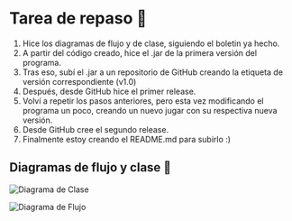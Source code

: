  
# Tarea de repaso 🚀

1. Hice los diagramas de flujo y de clase, siguiendo el boletin ya hecho.
2. A partir del código creado, hice el .jar de la primera versión del programa.
3. Tras eso, subí el .jar a un repositorio de GitHub creando la etiqueta de versión correspondiente (v1.0)
4. Después, desde GitHub hice el primer release.
5. Volví a repetir los pasos anteriores, pero esta vez modificando el programa un poco, creando un nuevo jugar con su respectiva nueva versión.
6. Desde GitHub cree el segundo release.
7. Finalmente estoy creando el README.md para subirlo :)

## Diagramas de flujo y clase 📸

![Diagrama de Clase](/img/Diagrama_Clase.png)

![Diagrama de Flujo](/img/Diagrama_Flujo.png)
